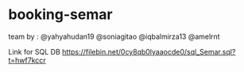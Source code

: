 # booking-semar

team by :
@yahyahudan19
@soniagitao
@iqbalmirza13
@amelrnt

Link for SQL DB
https://filebin.net/0cy8qb0lyaaocde0/sql_Semar.sql?t=hwf7kccr
